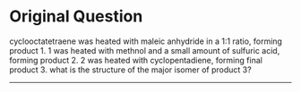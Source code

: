 # Original Question

cyclooctatetraene was heated with maleic anhydride in a 1:1 ratio, forming product 1.
1 was heated with methnol and a small amount of sulfuric acid, forming product 2.
2 was heated with cyclopentadiene, forming final product 3.
what is the structure of the major isomer of product 3?

---

